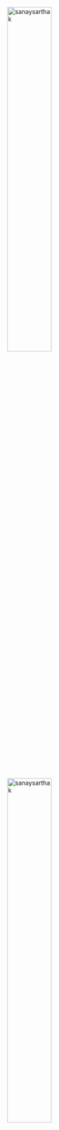 <p><img width="45%" src="https://github-readme-stats.vercel.app/api?username=sanaysarthak&show_icons=true&locale=en&theme=dracula" alt="sanaysarthak" /></p>

<p><img width="45%" src="https://github-readme-streak-stats.herokuapp.com/?user=sanaysarthak&theme=dracula" alt="sanaysarthak" /></p>

<!--
**sanaysarthak/sanaysarthak** is a ✨ _special_ ✨ repository because its `README.md` (this file) appears on your GitHub profile.

Here are some ideas to get you started:

- 🔭 I’m currently working on ...
- 🌱 I’m currently learning ...
- 👯 I’m looking to collaborate on ...
- 🤔 I’m looking for help with ...
- 💬 Ask me about ...
- 📫 How to reach me: ...
- 😄 Pronouns: ...
- ⚡ Fun fact: ...
-->
